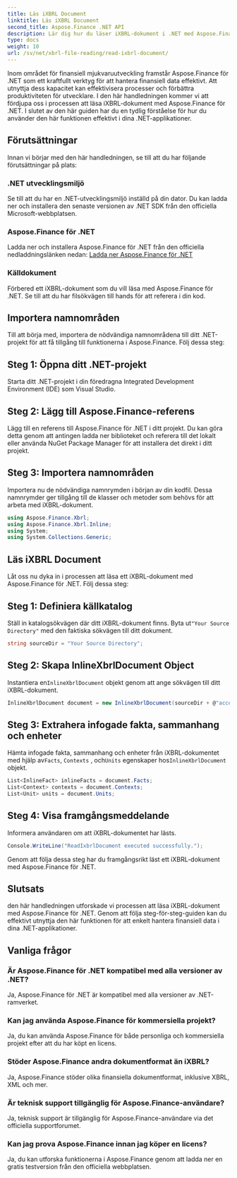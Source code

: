 ```yaml
---
title: Läs iXBRL Document
linktitle: Läs iXBRL Document
second_title: Aspose.Finance .NET API
description: Lär dig hur du läser iXBRL-dokument i .NET med Aspose.Finance. Steg-för-steg-guide för effektiv finansiell datahantering. #Aspose #Finans #iXBRL
type: docs
weight: 10
url: /sv/net/xbrl-file-reading/read-ixbrl-document/
---
```

Inom området för finansiell mjukvaruutveckling framstår Aspose.Finance för .NET som ett kraftfullt verktyg för att hantera finansiell data effektivt. Att utnyttja dess kapacitet kan effektivisera processer och förbättra produktiviteten för utvecklare. I den här handledningen kommer vi att fördjupa oss i processen att läsa iXBRL-dokument med Aspose.Finance för .NET. I slutet av den här guiden har du en tydlig förståelse för hur du använder den här funktionen effektivt i dina .NET-applikationer.
## Förutsättningar
Innan vi börjar med den här handledningen, se till att du har följande förutsättningar på plats:
### .NET utvecklingsmiljö
Se till att du har en .NET-utvecklingsmiljö inställd på din dator. Du kan ladda ner och installera den senaste versionen av .NET SDK från den officiella Microsoft-webbplatsen.
### Aspose.Finance för .NET
Ladda ner och installera Aspose.Finance för .NET från den officiella nedladdningslänken nedan:
[Ladda ner Aspose.Finance för .NET](https://releases.aspose.com/finance/net/)
### Källdokument
Förbered ett iXBRL-dokument som du vill läsa med Aspose.Finance för .NET. Se till att du har filsökvägen till hands för att referera i din kod.
## Importera namnområden
Till att börja med, importera de nödvändiga namnområdena till ditt .NET-projekt för att få tillgång till funktionerna i Aspose.Finance. Följ dessa steg:
## Steg 1: Öppna ditt .NET-projekt
Starta ditt .NET-projekt i din föredragna Integrated Development Environment (IDE) som Visual Studio.
## Steg 2: Lägg till Aspose.Finance-referens
Lägg till en referens till Aspose.Finance för .NET i ditt projekt. Du kan göra detta genom att antingen ladda ner biblioteket och referera till det lokalt eller använda NuGet Package Manager för att installera det direkt i ditt projekt.
## Steg 3: Importera namnområden
Importera nu de nödvändiga namnrymden i början av din kodfil. Dessa namnrymder ger tillgång till de klasser och metoder som behövs för att arbeta med iXBRL-dokument.
```csharp
using Aspose.Finance.Xbrl;
using Aspose.Finance.Xbrl.Inline;
using System;
using System.Collections.Generic;
```
## Läs iXBRL Document
Låt oss nu dyka in i processen att läsa ett iXBRL-dokument med Aspose.Finance för .NET. Följ dessa steg:
## Steg 1: Definiera källkatalog
 Ställ in katalogsökvägen där ditt iXBRL-dokument finns. Byta ut`"Your Source Directory"` med den faktiska sökvägen till ditt dokument.
```csharp
string sourceDir = "Your Source Directory";
```
## Steg 2: Skapa InlineXbrlDocument Object
 Instantiera en`InlineXbrlDocument` objekt genom att ange sökvägen till ditt iXBRL-dokument.
```csharp
InlineXbrlDocument document = new InlineXbrlDocument(sourceDir + @"account_1.html");
```
## Steg 3: Extrahera infogade fakta, sammanhang och enheter
 Hämta infogade fakta, sammanhang och enheter från iXBRL-dokumentet med hjälp av`Facts`, `Contexts` , och`Units` egenskaper hos`InlineXbrlDocument` objekt.
```csharp
List<InlineFact> inlineFacts = document.Facts;
List<Context> contexts = document.Contexts;
List<Unit> units = document.Units;
```
## Steg 4: Visa framgångsmeddelande
Informera användaren om att iXBRL-dokumentet har lästs.
```csharp
Console.WriteLine("ReadIxbrlDocument executed successfully.");
```
Genom att följa dessa steg har du framgångsrikt läst ett iXBRL-dokument med Aspose.Finance för .NET.
## Slutsats
den här handledningen utforskade vi processen att läsa iXBRL-dokument med Aspose.Finance för .NET. Genom att följa steg-för-steg-guiden kan du effektivt utnyttja den här funktionen för att enkelt hantera finansiell data i dina .NET-applikationer.
## Vanliga frågor
### Är Aspose.Finance för .NET kompatibel med alla versioner av .NET?
Ja, Aspose.Finance för .NET är kompatibel med alla versioner av .NET-ramverket.
### Kan jag använda Aspose.Finance för kommersiella projekt?
Ja, du kan använda Aspose.Finance för både personliga och kommersiella projekt efter att du har köpt en licens.
### Stöder Aspose.Finance andra dokumentformat än iXBRL?
Ja, Aspose.Finance stöder olika finansiella dokumentformat, inklusive XBRL, XML och mer.
### Är teknisk support tillgänglig för Aspose.Finance-användare?
Ja, teknisk support är tillgänglig för Aspose.Finance-användare via det officiella supportforumet.
### Kan jag prova Aspose.Finance innan jag köper en licens?
Ja, du kan utforska funktionerna i Aspose.Finance genom att ladda ner en gratis testversion från den officiella webbplatsen.